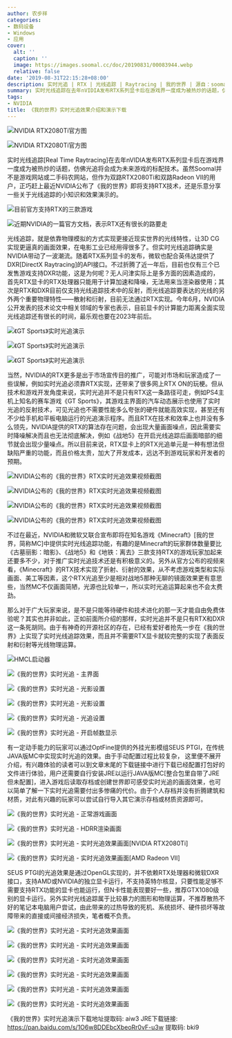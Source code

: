 ```yaml
---
author: 农步祥
categories:
- 数码设备
- Windows
- 应用
cover:
  alt: ''
  caption: ''
  image: https://images.soomal.cc/doc/20190831/00083944.webp
  relative: false
date: '2019-08-31T22:15:28+08:00'
description: 实时光追 | RTX | 光线追踪 | Raytracing | 我的世界 | 源自：soomal.com | 版权：原创 |  平均/总评分：09.93/149
summary: 实时光线追踪在去年nVIDIA发布RTX系列显卡后在游戏界一度成为被热炒的话题，仿佛光追将会成为明日游戏的标配技术。虽然Soomal并不是游戏网站或二手码农网站，但作为双路RTX2080Ti的用户，正巧赶上最近NVIDIA公布了《我的世界》即将支持RTX技术，还是乐意分享一些关于光线追踪的小知识和效果演示的。
tags:
- NVIDIA
title: 《我的世界》实时光追效果介绍和演示下载
---
```


![NVIDIA RTX2080Ti官方图](https://images.soomal.cc/doc/20181108/00078072_01.webp)



![NVIDIA RTX2080Ti官方图](https://images.soomal.cc/doc/20181108/00078073_01.webp)



实时光线追踪[Real Time Raytracing]在去年nVIDIA发布RTX系列显卡后在游戏界一度成为被热炒的话题，仿佛光追将会成为未来游戏的标配技术。虽然Soomal并不是游戏网站或二手码农网站，但作为双路RTX2080Ti和双路Radeon VII的用户，正巧赶上最近NVIDIA公布了《我的世界》即将支持RTX技术，还是乐意分享一些关于光线追踪的小知识和效果演示的。



![目前官方支持RTX的三款游戏](https://images.soomal.cc/doc/20190831/00083917.webp)



![近期NVIDIA的一篇官方文档，表示RTX还有很长的路要走](https://images.soomal.cc/doc/20190831/00083918.webp)



光线追踪，就是依靠物理模拟的方式实现更接近现实世界的光线特性，让3D CG实现更逼真的画面效果，在电影工业已经用得很多了。但实时光线追踪确实是NVIDIA带动了一波潮流。随着RTX系列显卡的发布，微软也配合英伟达提供了DXR[DirectX Raytracing]的API接口。不过折腾了近一年后，目前也仅有三个已发售游戏支持DXR功能，这是为何呢？无人问津实际上是多方面的因素造成的，首先RTX显卡的RTX处理器只能用于计算加速和降噪，无法用来当渲染器使用；其次是RTX和DXR目前仅支持光线追踪技术中的反射，而光线追踪要表达的光线的另外两个重要物理特性――散射和衍射，目前无法通过RTX实现。今年6月，NVIDIA公开发表的技术论文中相关领域的专家也表示，目前显卡的计算能力距离全面实现光线追踪还有很长的时间，最乐观也要在2023年前后。



![《GT Sports》实时光追演示](https://images.soomal.cc/doc/20190831/00083919_01.webp)



![《GT Sports》实时光追演示](https://images.soomal.cc/doc/20190831/00083920_01.webp)



![《GT Sports》实时光追演示](https://images.soomal.cc/doc/20190831/00083921_01.webp)



当然，NVIDIA的RTX更多是出于市场宣传目的推广，可能对市场和玩家造成了一些误解，例如实时光追必须靠RTX实现，还带来了很多网上RTX ON的玩梗。但从技术和游戏开发角度来说，实时光追并不是只有RTX这一条路径可走，例如PS4主机上知名的赛车游戏《GT Sports》，其游戏主界面的汽车动态展示也使用了实时光追的反射技术，可见光追也不需要性能多么夸张的硬件就能高效实现，甚至还有不少给手机和平板电脑运行的光追演示程序。而且RTX在技术和效率上也并没有多么领先，NVIDIA提供的RTX的算法存在问题，会出现大量画面噪点，因此需要实时降噪解决而且也无法彻底解决，例如《战地5》在开启光线追踪后画面暗部的细节就会出现少量噪点。所以目前来说，RTX显卡上的RTX光追单元是一种有想法但缺陷严重的功能，而且价格太贵，加大了开发成本，远达不到游戏玩家和开发者的预期。



![NVIDIA公布的《我的世界》RTX实时光追效果视频截图](https://images.soomal.cc/doc/20190831/00083940_01.webp)



![NVIDIA公布的《我的世界》RTX实时光追效果视频截图](https://images.soomal.cc/doc/20190831/00083941_01.webp)



![NVIDIA公布的《我的世界》RTX实时光追效果视频截图](https://images.soomal.cc/doc/20190831/00083942_01.webp)



![NVIDIA公布的《我的世界》RTX实时光追效果视频截图](https://images.soomal.cc/doc/20190831/00083943_01.webp)



不过在最近，NVIDIA和微软又联合宣布即将在知名游戏《Minecraft》[我的世界，简称MC]中提供实时光线追踪功能，有趣的是Minecraft的玩家群体数量要比《古墓丽影：暗影》、《战地5》和《地铁：离去》三款支持RTX的游戏玩家加起来还要多不少，对于推广实时光追技术还是有积极意义的。另外从官方公布的视频来看，《Minecraft》的RTX技术实现了折射、衍射的效果，从不考虑游戏类型和实际画面、美工等因素，这个RTX光追至少是相对战地5那种无聊的镜面效果更有意思些，当然MC不仅画面简陋，光源也比较单一，所以实时光追运算起来也不会太费劲。



那么对于广大玩家来说，是不是只能等待硬件和技术进化的那一天才能自由免费体验呢？其实也并非如此，正如前面所介绍的那样，实时光追并不是只有RTX和DXR这一条死胡同。由于有神奇的开源社区的存在，已经有爱好者抢先一步在《我的世界》上实现了实时光线追踪效果，而且并不需要RTX显卡就较完整的实现了表面反射和衍射等光线物理运算。



![HMCL启动器](https://images.soomal.cc/doc/20190831/00083922_01.webp)



![《我的世界》实时光追 - 主界面](https://images.soomal.cc/doc/20190831/00083923_01.webp)



![《我的世界》实时光追 - 光影设置](https://images.soomal.cc/doc/20190831/00083924_01.webp)



![《我的世界》实时光追 - 光影设置](https://images.soomal.cc/doc/20190831/00083925_01.webp)



![《我的世界》实时光追 - 光追设置](https://images.soomal.cc/doc/20190831/00083926_01.webp)



![《我的世界》实时光追 - 开启帧数显示](https://images.soomal.cc/doc/20190831/00083927_01.webp)



有一定动手能力的玩家可以通过OptFine提供的外挂光影模组SEUS PTGI，在传统JAVA版MC中实现实时光追的效果。由于手动配置过程比较复杂， 这里便不展开介绍，有兴趣体验的读者可以到文章末尾的下载链接中进行下载已经配置打包好的文件进行体验，用户还需要自行安装JRE以运行JAVA版MC[整合包里自带了JRE但未配置]，进入游戏后读取存档或创建世界即可感受实时光追的画面效果，也可以简单了解一下实时光追需要付出多惨痛的代价。由于个人存档并没有折腾建筑和材质，对此有兴趣的玩家可以尝试自行导入其它演示存档或材质资源即可。



![《我的世界》实时光追 - 正常游戏画面](https://images.soomal.cc/doc/20190831/00083930_01.webp)



![《我的世界》实时光追 - HDRR渲染画面](https://images.soomal.cc/doc/20190831/00083931_01.webp)



![《我的世界》实时光追 - 实时光追效果画面[NVIDIA RTX2080Ti]](https://images.soomal.cc/doc/20190831/00083932_01.webp)



![《我的世界》实时光追 - 实时光追效果画面[AMD Radeon VII]](https://images.soomal.cc/doc/20190831/00083933_01.webp)



SEUS PTGI的光追效果是通过OpenGL实现的，并不依赖RTX处理器和微软DXR接口，支持AMD或NVIDIA的独立显卡运行，不支持英特尔核显，只要性能足够不需要支持RTX功能的显卡也能运行，但N卡性能表现要好一些，推荐GTX1080级别的显卡运行。另外实时光线追踪属于比较暴力的图形和物理运算，不推荐散热不好的笔记本电脑用户尝试，由此带来的过热导致的死机、系统损坏、硬件损坏等故障带来的直接或间接经济损失，笔者概不负责。



![《我的世界》实时光追 - 实时光追效果画面](https://images.soomal.cc/doc/20190831/00083934_01.webp)



![《我的世界》实时光追 - 实时光追效果画面](https://images.soomal.cc/doc/20190831/00083935_01.webp)



![《我的世界》实时光追 - 实时光追效果画面](https://images.soomal.cc/doc/20190831/00083936_01.webp)



![《我的世界》实时光追 - 实时光追效果画面](https://images.soomal.cc/doc/20190831/00083937_01.webp)



![《我的世界》实时光追 - 实时光追效果画面](https://images.soomal.cc/doc/20190831/00083938_01.webp)



![《我的世界》实时光追 - 实时光追效果画面](https://images.soomal.cc/doc/20190831/00083939_01.webp)



《我的世界》实时光追演示下载地址提取码: aiw3
JRE下载链接: https://pan.baidu.com/s/1O6w8DDEbcXbeoRr0vF-u3w 提取码: bki9